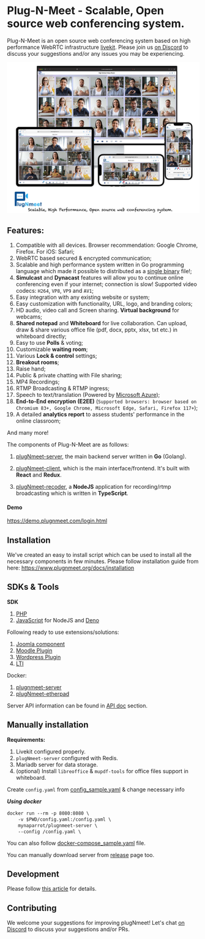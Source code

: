 # Plug-N-Meet - Scalable, Open source web conferencing system.

Plug-N-Meet is an open source web conferencing system based on high performance WebRTC
infrastructure [livekit](https://github.com/livekit/livekit-server).
Please join us [on Discord](https://discord.gg/2X2ZaCHu4C)
to discuss your suggestions and/or any issues you may be experiencing.

![banner](./github_files/banner.jpg)

## Features:

1) Compatible with all devices. Browser recommendation: Google Chrome, Firefox. For iOS: Safari;
2) WebRTC based secured & encrypted communication;
3) Scalable and high performance system written in Go programming language which made it possible to distributed as a
   [single binary](https://github.com/mynaparrot/plugNmeet-server/releases) file!;
4) **Simulcast** and **Dynacast** features will allow you to continue online conferencing even if your internet;
   connection is slow! Supported video codecs: `H264`, `VP8`, `VP9` and `AV1`;
5) Easy integration with any existing website or system;
6) Easy customization with functionality, URL, logo, and branding colors;
7) HD audio, video call and Screen sharing. **Virtual background** for webcams;
8) **Shared notepad** and **Whiteboard** for live collaboration. Can upload, draw & share various office file (pdf, docx, pptx, xlsx, txt etc.) in whiteboard directly;
9) Easy to use **Polls** & voting;
10) Customizable **waiting room**;
11) Various **Lock & control** settings;
12) **Breakout rooms**;
13) Raise hand;
14) Public & private chatting with File sharing;
15) MP4 Recordings;
16) RTMP Broadcasting & RTMP ingress;
17) Speech to text/translation (Powered by [Microsoft Azure](https://learn.microsoft.com/en-us/azure/cognitive-services/speech-service/get-started-text-to-speech?pivots=programming-language-go&tabs=linux%2Cterminal#prerequisites));
18) **End-to-End encryption (E2EE)** (`Supported browsers: browser based on Chromium 83+, Google Chrome, Microsoft Edge, Safari, Firefox 117+`);
19) A detailed **analytics report** to assess students' performance in the online classroom;

And many more!

The components of Plug-N-Meet are as follows:

1) [plugNmeet-server](https://github.com/mynaparrot/plugNmeet-server), the main backend server written in **Go** (Golang).

2) [plugNmeet-client](https://github.com/mynaparrot/plugNmeet-client), which is the main interface/frontend. It's built
   with **React** and **Redux**.

3) [plugNmeet-recoder](https://github.com/mynaparrot/plugNmeet-recorder), a **NodeJS** application for recording/rtmp broadcasting
   which is written in **TypeScript**.

#### Demo

https://demo.plugnmeet.com/login.html

## Installation
We've created an easy to install script which can be used to install all the necessary components in few minutes.
Please follow installation guide from here: https://www.plugnmeet.org/docs/installation

## SDKs & Tools

**SDK**

1) [PHP](https://github.com/mynaparrot/plugNmeet-sdk-php)
2) [JavaScript](https://github.com/mynaparrot/plugNmeet-sdk-js) for NodeJS and [Deno](https://github.com/mynaparrot/plugNmeet-sdk-js/tree/main/deno_dist)

Following ready to use extensions/solutions:

1) [Joomla component](https://github.com/mynaparrot/plugNmeet-joomla)
2) [Moodle Plugin](https://github.com/mynaparrot/moodle-mod_plugnmeet)
3) [Wordpress Plugin](https://github.com/mynaparrot/plugNmeet-wordpress)
4) [LTI](https://www.plugnmeet.org/docs/user-guide/lti) 

Docker:

1. [plugnmeet-server](https://hub.docker.com/r/mynaparrot/plugnmeet-server)
2. [plugNmeet-etherpad](https://hub.docker.com/r/mynaparrot/plugnmeet-etherpad)

Server API information can be found in [API doc](https://www.plugnmeet.org/docs/api/intro) section.

## Manually installation

**Requirements:**
1) Livekit configured properly.
2) `plugNmeet-server` configured with Redis.
3) Mariadb server for data storage.
4) (optional) Install `libreoffice` & `mupdf-tools` for office files support in whiteboard.

Create `config.yaml`
from [config_sample.yaml](https://raw.githubusercontent.com/mynaparrot/plugNmeet-server/main/config_sample.yaml) &
change necessary info

***Using docker***

```
docker run --rm -p 8080:8080 \
    -v $PWD/config.yaml:/config.yaml \
    mynaparrot/plugnmeet-server \
    --config /config.yaml \
```

You can also
follow [docker-compose_sample.yaml](https://raw.githubusercontent.com/mynaparrot/plugNmeet-server/main/docker-compose_sample.yaml)
file.

You can manually download server from [release](https://github.com/mynaparrot/plugNmeet-server/releases) page too.

## Development

Please follow [this article](https://www.plugnmeet.org/docs/developer-guide/setup-development) for details.

## Contributing

We welcome your suggestions for improving plugNmeet!
Let's chat [on Discord](https://discord.gg/2X2ZaCHu4C) to discuss your suggestions and/or PRs. 